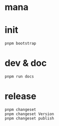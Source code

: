 # mana

# init

```
pnpm bootstrap
```

# dev & doc

```
pnpm run docs
```

# release

```
pnpm changeset
pnpm changeset Version
pnpm changeset publish
```
